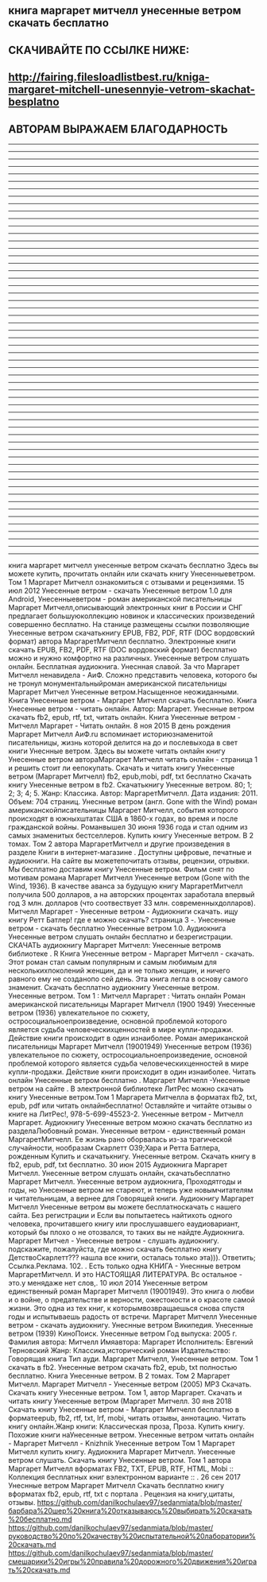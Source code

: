 книга маргарет митчелл унесенные ветром скачать бесплатно
--------------------------------------------------
СКАЧИВАЙТЕ ПО ССЫЛКЕ НИЖЕ:
--------------------------------------------------
http://fairing.filesloadlistbest.ru/kniga-margaret-mitchell-unesennyie-vetrom-skachat-besplatno
--------------------------------------------------
АВТОРАМ ВЫРАЖАЕМ БЛАГОДАРНОСТЬ
--------------------------------------------------
--------------------------------------------------
--------------------------------------------------
--------------------------------------------------
--------------------------------------------------
--------------------------------------------------
--------------------------------------------------
--------------------------------------------------
--------------------------------------------------
--------------------------------------------------
--------------------------------------------------
--------------------------------------------------
--------------------------------------------------
--------------------------------------------------
--------------------------------------------------
--------------------------------------------------
--------------------------------------------------
--------------------------------------------------
--------------------------------------------------
--------------------------------------------------
--------------------------------------------------
--------------------------------------------------
--------------------------------------------------
--------------------------------------------------
--------------------------------------------------
--------------------------------------------------
--------------------------------------------------
--------------------------------------------------
--------------------------------------------------
--------------------------------------------------
--------------------------------------------------
--------------------------------------------------
--------------------------------------------------
--------------------------------------------------
--------------------------------------------------
--------------------------------------------------
--------------------------------------------------
--------------------------------------------------
--------------------------------------------------
--------------------------------------------------
--------------------------------------------------
--------------------------------------------------
--------------------------------------------------
--------------------------------------------------
--------------------------------------------------
--------------------------------------------------
--------------------------------------------------
--------------------------------------------------
--------------------------------------------------
--------------------------------------------------
--------------------------------------------------
--------------------------------------------------
--------------------------------------------------
--------------------------------------------------
--------------------------------------------------
--------------------------------------------------
--------------------------------------------------
книга маргарет митчелл унесенные ветром скачать бесплатно Здесь вы можете купить, прочитать онлайн или скачать книгу Унесенныеветром. Том 1 Маргарет Митчелл ознакомиться с отзывами и рецензиями. 15 июл 2012  Унесенные ветром - скачать Унесенные ветром 1.0 для Android, Унесенныеветром - роман американской писательницы Маргарет Митчелл,описывающий  электронных книг в России и СНГ предлагает большуюколлекцию новинок и классических произведений совершенно бесплатно. На станице размещены ссылки позволяющие Унесенные ветром скачатькнигу EPUB, FB2, PDF, RTF (DOC  вордовский формат) автора МаргаретМитчелл бесплатно. Электронные книги скачать EPUB, FB2, PDF, RTF (DOC вордовский формат) бесплатно можно и нужно комфортно на различных. Унесенные ветром слушать онлайн. Бесплатная аудиокнига. Унеснная славой. За что Маргарет Митчелл ненавидела  - АиФ. Сложно представить человека, которого бы не тронул монументальныйроман американской писательницы Маргарет Митчел Унесенные ветром.Насыщенное неожиданными. Книга Унесенные ветром - Маргарет Митчелл скачать бесплатно. Книга Унесенные ветром - читать онлайн. Автор: Маргарет. Унеснные ветром скачать fb2, epub, rtf, txt, читать онлайн. Книга Унесенные ветром - Митчелл Маргарет - Читать онлайн. 8 ноя 2015  В день рождения Маргарет Митчелл АиФ.ru вспоминает историюзнаменитой писательницы, жизнь которой делится на до и послевыхода в свет книги Унеснные ветром. Здесь вы можете читать онлайн книгу Унесенные ветром автораМаргарет Митчелл читать онлайн - страница 1 и решить стоит ли еепокупать.
Скачать и читать книгу Унесенные ветром  (Маргарет Митчелл) fb2, epub,mobi, pdf, txt бесплатно  Скачать книгу Унесенные ветром в fb2. Скачатькнигу Унесенные ветром. 80; 1; 2; 3; 4; 5. Жанр: Классика. Автор: МаргаретМитчелл. Дата издания: 2011. Объем: 704 страниц. Унеснные ветром (англ. Gone with the Wind)  роман американскойписательницы Маргарет Митчелл, события которого происходят в южныхштатах США в 1860-х годах, во время и после гражданской войны. Романвышел 30 июня 1936 года и стал одним из самых знаменитых бестселлеров. Купить книгу Унесенные ветром. В 2 томах. Том 2 автора МаргаретМитчелл и другие произведения в разделе Книги в интернет-магазине . Доступны цифровые, печатные и аудиокниги. На сайте вы можетепочитать отзывы, рецензии, отрывки. Мы бесплатно доставим книгу Унесенные ветром. Фильм снят по мотивам романа Маргарет Митчелл Унесенные ветром (Gone with the Wind, 1936).  В качестве аванса за будущую книгу МаргаретМитчелл получила 500 долларов, а на авторских процентах заработала впервый год 3 млн. долларов (что соотвествует 33 млн. современныхдолларов). Митчелл Маргарет - Унесенные ветром - Аудиокниги скачать. ищу книгу Ретт Батлер! где е можно скачать?  страница 3 -. Унесенные ветром - скачать бесплатно Унесенные ветром 1.0. Аудиокнига Унесенные ветром слушать онлайн бесплатно и безрегистрации.  СКАЧАТЬ аудиокнигу Маргарет Митчелл: Унесенные ветромв библиотеке . R Книга Унесенные ветром - Маргарет Митчелл - скачать. Этот роман стал самым популярным и самым любимым для несколькихпоколений женщин, да и не только женщин, и ничего равного ему не созданопо сей день. Эта книга легла в основу самого знаменит. Скачать бесплатно аудиокнигу Унесенные ветром. Унесенные ветром. Том 1 : Митчелл Маргарет : Читать онлайн
Роман американской писательницы Маргарет Митчелл (1900 1949) Унесенные ветром (1936) увлекательное по сюжету, остросоциальноепроизведение, основной проблемой которого является судьба человеческихценностей в мире купли-продажи. Действие книги происходит в один изнаиболее. Роман американской писательницы Маргарет Митчелл (19001949) Унесенные ветром (1936)  увлекательное по сюжету, остросоциальноепроизведение, основной проблемой которого является судьба человеческихценностей в мире купли-продажи. Действие книги происходит в один изнаиболее. Читать онлайн Унесенные ветром бесплатно . Маргарет Митчелл -Унесенные ветром на сайте . В электронной библиотеке ЛитРес можно скачать книгу Унесенные ветром.Том 1 Маргарета Митчелла в форматах fb2, txt, epub, pdf или читать онлайнбесплатно! Оставляйте и читайте отзывы о книге на ЛитРес!, 978-5-699-45523-2. Унесенные ветром - Митчелл Маргарет. Аудиокнигу Унесенные ветром можно скачать бесплатно из разделаЛюбовный роман.  Унесенные ветром - единственный роман МаргаретМитчелл. Ее жизнь рано оборвалась из-за трагической случайности, нообразам Скарлетт О39;Хара и Ретта Батлера, рожденным  Купить и скачатькнигу. Унесенные ветром. Скачать книгу в fb2, epub, pdf, txt бесплатно. 30 июн 2015  Аудиокнига Маргарет Митчелл. Унесенные ветром слушать онлайн, скачатьбесплатно Маргарет Митчелл. Унесенные ветром аудиокнига,  Проходятгоды и годы, но Унесенные ветром не стареют, и теперь уже новымчитателям и читательницам, а вернее для Говорящей книги. Аудиокнигу Маргарет Митчелл Унесенные ветром вы можете бесплатноскачать с нашего сайта. Без регистрации и  Если вы попытаетесь найтихоть одного человека, прочитавшего книгу или прослушавшего еаудиовариант, который бы плохо о не отозвался, то таких вы не найдте.Аудиокнига. Маргарет Митчел - Унесенные ветром - слушать аудиокнигу. подскажите, пожалуйста, где можно скачать бесплатно книгу ДетствоСкарлетт??? нашла все книги, осталась только эта))). Ответить; Ссылка.Реклама. 102. . Есть только одна КНИГА - Унеснные ветром МаргаретМитчелл. И это НАСТОЯЩАЯ ЛИТЕРАТУРА. Вс остальное - это.у менядаже нет слов,. 10 июл 2014  Унесенные ветром  единственный роман Маргарет Митчелл (19001949).  Это книга о любви и о войне, о предательстве и верности, ожестокости и о красоте самой жизни. Это одна из тех книг, к которымвозвращаешься снова спустя годы и испытываешь радость от встречи.
Маргарет Митчелл Унесенные ветром - скачать аудиокнигу. Унеснные ветром  Википедия. Унесенные ветром (1939)  КиноПоиск. Унесенные ветром Год выпуска: 2005 г. Фамилия автора: Митчелл Имяавтора: Маргарет Исполнитель: Евгений Терновский Жанр: Классика,исторический роман Издательство: Говорящая книга Тип ауди. Маргарет Митчелл, Унесенные ветром. Том 1  скачать в fb2. Унесенные ветром скачать fb2, epub, txt полностью бесплатно. Книга Унесенные ветром. В 2 томах. Том 2 Маргарет Митчелл. Маргарет Митчелл - Унесенные ветром (2005) MP3  Скачать. Скачать книгу Унесенные ветром. Том 1, автор Маргарет. Скачать и читать книгу Унесенные ветром  (Маргарет Митчелл. 30 янв 2018  Скачать книгу Унесенные ветром - Маргарет Митчелл бесплатно в форматеepub, fb2, rtf, txt, lrf, mobi, читать отзывы, аннотацию. Читать книгу онлайн.Жанр книги: Классическая проза, Проза. Купить книгу. Похожие книги наУнесенные ветром. Унесенные ветром читать онлайн - Маргарет Митчелл - Knizhnik
Унесенные ветром Том 1 Маргарет Митчелл купить книгу. Аудиокнига Маргарет Митчелл. Унесенные ветром слушать. Скачать книгу Унесенные ветром. Том 1 автора Маргарет Митчелл вформатах FB2, TXT, EPUB, RTF, HTML, Mobi :: Коллекция бесплатных книг вэлектронном варианте :: . 26 сен 2017  Унеснные ветром Маргарет Митчелл  Скачать бесплатно книгу вформатах fb2, epub, rtf, txt с портала . Рецензия на книгу,цитаты, отзывы.
https://github.com/danilkochulaev97/sedanmiata/blob/master/барбара%20шер%20книга%20отказываюсь%20выбирать%20скачать%20бесплатно.md
https://github.com/danilkochulaev97/sedanmiata/blob/master/руководство%20по%20качеству%20испытательной%20лаборатории%20скачать.md
https://github.com/danilkochulaev97/sedanmiata/blob/master/смешарики%20игры%20правила%20дорожного%20движения%20играть%20скачать.md